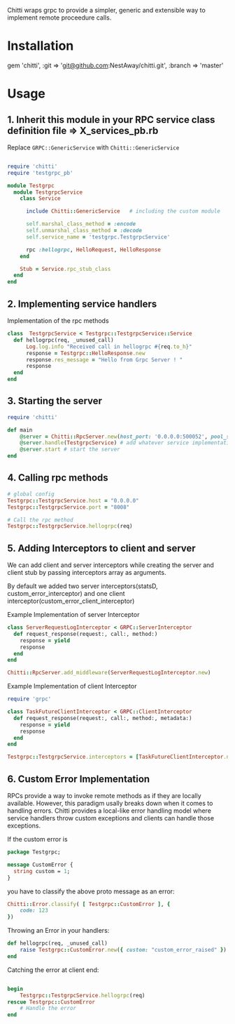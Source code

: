 Chitti wraps grpc to provide a simpler, generic and extensible way to implement remote proceedure calls.


# Installation

gem 'chitti', :git => 'git@github.com:NestAway/chitti.git', :branch => 'master'



# Usage

## 1. Inherit this module in your RPC service class definition file => X_services_pb.rb

Replace `GRPC::GenericService` with `Chitti::GenericService`


```ruby

require 'chitti'
require 'testgrpc_pb'

module Testgrpc
  module TestgrpcService
    class Service

      include Chitti::GenericService   # including the custom module

      self.marshal_class_method = :encode
      self.unmarshal_class_method = :decode
      self.service_name = 'testgrpc.TestgrpcService'

      rpc :hellogrpc, HelloRequest, HelloResponse
    end

    Stub = Service.rpc_stub_class
  end
end

```


## 2. Implementing service handlers

Implementation of the rpc methods


```ruby
class  TestgrpcService < Testgrpc::TestgrpcService::Service
  def hellogrpc(req, _unused_call)
      Log.log.info "Received call in hellogrpc #{req.to_h}"
      response = Testgrpc::HelloResponse.new
      response.res_message = "Hello from Grpc Server ! "
      response
  end
end
```


## 3. Starting the server

```ruby
require 'chitti'

def main
    @server = Chitti::RpcServer.new(host_port: '0.0.0.0:500052', pool_size: 10, max_waiting_requests: 10, interceptors: [])
    @server.handle(TestgrpcService) # add whatever service implementations you want to include in server
    @server.start # start the server
end
```


## 4. Calling rpc methods

```ruby
# global config
Testgrpc::TestgrpcService.host = "0.0.0.0"
Testgrpc::TestgrpcService.port = "8008"

# Call the rpc method
Testgrpc::TestgrpcService.hellogrpc(req)

```


## 5. Adding Interceptors to client and server

We can add client and server interceptors while creating the server and client stub by passing interceptors array as arguments.

By default we added two server interceptors(statsD, custom_error_interceptor) and one client interceptor(custom_error_client_interceptor)


Example Implementation of server Interceptor

```ruby
class ServerRequestLogInterceptor < GRPC::ServerInterceptor
  def request_response(request:, call:, method:)
    response = yield
    response
  end
end

Chitti::RpcServer.add_middleware(ServerRequestLogInterceptor.new)

```


Example Implementation of client Interceptor

```ruby
require 'grpc'

class TaskFutureClientInterceptor < GRPC::ClientInterceptor
  def request_response(request:, call:, method:, metadata:)
    response = yield
    response
  end
end

Testgrpc::TestgrpcService.interceptors = [TaskFutureClientInterceptor.new]

```


## 6. Custom Error Implementation

RPCs provide a way to invoke remote methods as if they are locally available. However, this paradigm usally breaks down when it comes to handling errors. Chitti provides a local-like error handling model where service handlers throw custom exceptions and clients can handle those exceptions.


If the custom error is

```protobuf
package Testgrpc;

message CustomError {
  string custom = 1;
}
```

you have to classify the above proto message as an error:

```ruby 
Chitti::Error.classify( [ Testgrpc::CustomError ], {
    code: 123
})
```

Throwing an Error in your handlers:

```ruby
def hellogrpc(req, _unused_call)
    raise Testgrpc::CustomError.new({ custom: "custom_error_raised" })
end
```

Catching the error at client end:

```ruby

begin
    Testgrpc::TestgrpcService.hellogrpc(req)
rescue Testgrpc::CustomError
    # Handle the error
end
```


```
